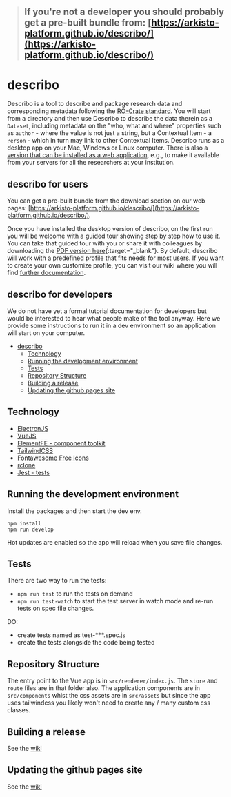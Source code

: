 > ## **If you're not a developer you should probably get a pre-built bundle from: [https://arkisto-platform.github.io/describo/](https://arkisto-platform.github.io/describo/)**

# describo

Describo is a tool to describe and package research data and corresponding metadata following the [RO-Crate standard](https://researchobject.github.io/ro-crate/1.0/). You will start from a directory and then use Describo to describe the data therein as a `Dataset`, including metadata on the "who, what and where" properties such as `author` - where the value is not just a string, but a Contextual Item - a `Person` - which in turn may link to other Contextual Items. Describo runs as a desktop app on your Mac, Windows or Linux computer. There is also a [version that can be installed as a web application](https://arkisto-platform.github.io/describo-online/), e.g., to make it available from your servers for all the researchers at your institution.   

## describo for users

You can get a pre-built bundle from the download section on our web pages: [https://arkisto-platform.github.io/describo/](https://arkisto-platform.github.io/describo/).

Once you have installed the desktop version of describo, on the first run you will be welcome with a guided tour showing step by step how to use it. You can take that guided tour with you or share it with colleagues by downloading the [PDF version here](./docs/describo_getting_started.pdf){:target="_blank"}. By default, describo will work with a predefined profile that fits needs for most users. If you want to create your own customize profile, you can visit our wiki where you will find [further documentation](https://github.com/Arkisto-Platform/describo/wiki).


## describo for developers

We do not have yet a formal tutorial documentation for developers but would be interested to hear what people make of the tool anyway. Here we provide some instructions to run it in a dev environment so an application will start on your computer.

- [describo](#describo)
  - [Technology](#technology)
  - [Running the development environment](#running-the-development-environment)
  - [Tests](#tests)
  - [Repository Structure](#repository-structure)
  - [Building a release](#building-a-release)
  - [Updating the github pages site](#updating-the-github-pages-site)

## Technology

-   [ElectronJS](https://www.electronjs.org/)
-   [VueJS](https://vuejs.org/)
-   [ElementFE - component toolkit](https://element.eleme.io/#/en-US/component/installation)
-   [TailwindCSS](https://tailwindcss.com/docs/installation/)
-   [Fontawesome Free Icons](https://fontawesome.com/)
-   [rclone](https://rclone.org/)
-   [Jest - tests](https://jestjs.io/en/)

## Running the development environment

Install the packages and then start the dev env.

```
npm install
npm run develop
```

Hot updates are enabled so the app will reload when you save file changes.

## Tests

There are two way to run the tests:

-   `npm run test` to run the tests on demand
-   `npm run test-watch` to start the test server in watch mode and re-run tests on spec file changes.

DO:

-   create tests named as test-\*\*\*.spec.js
-   create the tests alongside the code being tested

## Repository Structure

The entry point to the Vue app is in `src/renderer/index.js`.
The `store` and `route` files are in that folder also. The
application components are in `src/components` whist the css
assets are in `src/assets` but since the app uses tailwindcss
you likely won't need to create any / many custom css classes.

## Building a release

See the [wiki](https://github.com/UTS-eResearch/describo/wiki/build-a-release)

## Updating the github pages site

See the [wiki](https://github.com/UTS-eResearch/describo/wiki/updating-github-pages)
